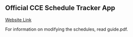 ## Official CCE Schedule Tracker App
[Website Link](https://mrstorie.github.io/CCE_Schedule_Tracker/)

For information on modifying the schedules, read guide.pdf.
